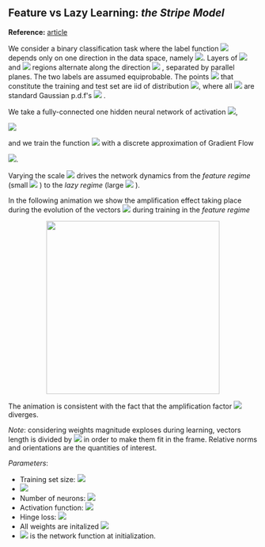 ## Feature vs Lazy Learning: *the Stripe Model*

**Reference:** [article][1]

We consider a binary classification task where the label function 
<img src="https://render.githubusercontent.com/render/math?math=y(\vec x)">
depends only on one direction in the data space, namely 
<img src="https://render.githubusercontent.com/render/math?math=y( \vec x)=y(x_\parallel)">.
Layers of <img src="https://render.githubusercontent.com/render/math?math=y=+1"> and 
<img src="https://render.githubusercontent.com/render/math?math=y=-1">
regions alternate along the direction <img src="https://render.githubusercontent.com/render/math?math=x_\parallel">
, separated by parallel planes. The two labels are assumed equiprobable. The points 
<img src="https://render.githubusercontent.com/render/math?math=\vec x"> that constitute the training and test set are iid of distribution 
<img src="https://render.githubusercontent.com/render/math?math=\rho(\vec x) = \rho_\parallel(x_\parallel)\rho_\bot(x_\bot)">, where all <img src="https://render.githubusercontent.com/render/math?math=\rho">
are standard Gaussian p.d.f's 
<img src="https://render.githubusercontent.com/render/math?math=\mathcal{N}(0,1)">
.

We take a fully-connected one hidden neural network of activation <img src="https://render.githubusercontent.com/render/math?math=\sigma">,

<img src="https://render.githubusercontent.com/render/math?math=f(\vec x) = \frac{1}{h} \sum_{n=1}^h \beta_n \: \sigma\left(\frac{\vec \omega_n \cdot   \vec x}{\sqrt{d}} %2B b_n\right)">

and we train the function 
<img src="https://render.githubusercontent.com/render/math?math=F(\vec x) = \alpha \left(f(\vec x) - f_0(\vec x)\right)">
with a discrete approximation of Gradient Flow

<img src="https://render.githubusercontent.com/render/math?math=\dot{W} = -\partial_W \frac{1}{p}\sum_\mu l\left(y^\mu F(\vec x^\mu)\right)">. 

Varying the scale 
<img src="https://render.githubusercontent.com/render/math?math=\alpha">
drives the network dynamics from the *feature regime* (small 
<img src="https://render.githubusercontent.com/render/math?math=\alpha">
) to the *lazy regime* (large 
<img src="https://render.githubusercontent.com/render/math?math=\alpha">
).

In the following animation we show the amplification effect taking place during the evolution of the vectors 
<img src="https://render.githubusercontent.com/render/math?math=\beta_n \vec \omega_n">
during training in the *feature regime*

<p align="center">
  <img width="350" height="350" src="https://github.com/leonardopetrini/feature_lazy/blob/experimental/evolution_stripe_feature.gif">
</p>

The animation is consistent with the fact that the amplification factor
<img src="https://render.githubusercontent.com/render/math?math=\lambda = \sqrt{\frac{\langle \omega_\parallel^2\rangle_h}{\langle\bar\omega_\bot^2\rangle_h}}">
diverges. 

*Note*: considering weights magnitude exploses during learning, vectors length is divided by 
<img src="https://render.githubusercontent.com/render/math?math=\max(|\beta|\: ||\vec \omega||)">
in order to make them fit in the frame. Relative norms and orientations are the quantities of interest.

*Parameters*: 
* Training set size: <img src="https://render.githubusercontent.com/render/math?math=p = 1000">
* <img src="https://render.githubusercontent.com/render/math?math=\alpha = 10^{-6}">
* Number of neurons: <img src="https://render.githubusercontent.com/render/math?math=h = 10000">
* Activation function: <img src="https://render.githubusercontent.com/render/math?math=\sigma(\cdot) = ReLU(\cdot)">
* Hinge loss: <img src="https://render.githubusercontent.com/render/math?math=l(z) = \max(0, 1 - z)">
* All weights are initalized <img src="https://render.githubusercontent.com/render/math?math=\vec \omega_n, \b_n, \beta_n \sim \mathcal{N}(0,\mathbf{1})">
* <img src="https://render.githubusercontent.com/render/math?math=f_0"> is the network function at initialization.

[1]:https://
